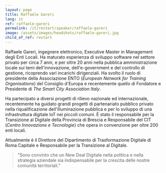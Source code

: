 ```yaml
---
layout: page
title: Raffaele Gareri
lang: it
ref: raffaele-gareri
permalink: /it/restart/speaker/raffaele-gareri
image: /assets/images/headshots/raffaele-gareri.jpg
child_of_ref: restart
---
```


Raffaele Gareri, ingegnere elettronico, Executive Master in Management degli Enti Locali. Ha maturato esperienza di sviluppo software nel settore privato per circa 7 anni, e per oltre 20 anni nella pubblica amministrazione locale sui temi dell'innovazione, dell'e-government e del controllo di gestione, ricoprendo vari incarichi dirigenziali. Ha svolto il ruolo di presidente della Associazione ENTO (*European Network for Training Organisations*) del Consiglio d'Europa e recentemente quello di Fondatore e Presidente di *The Smart City Association Italy*.   

Ha partecipato a diversi progetti di rilievo nazionale ed internazionale, recentemente ha guidato grandi progetti di partenariato pubblico privato nella riqualificazione dell'illuminazione pubblica e per lo sviluppo di una infrastruttura digitale IoT nei piccoli comuni. È stato il responsabile per la Transizione al Digitale della Provincia di Brescia e Responsabile del CIT (*Centro Innovazione e Tecnologie*) che opera in convenzione per oltre 200 enti locali. 

Attualmente è il Direttore del Dipartimento di Trasformazione Digitale di Roma Capitale e Responsabile per la Transizione al Digitale.

> "Sono convinto che un New Deal Digitale nella politica e nella strategia aziendale sia indispensabile per la crescita delle nostre comunità territoriali."
